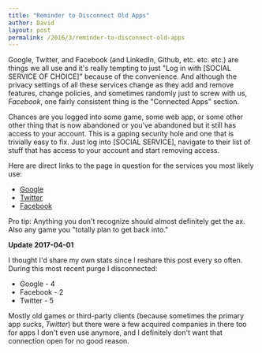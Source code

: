 ```yaml
---
title: "Reminder to Disconnect Old Apps"
author: David
layout: post
permalink: /2016/3/reminder-to-disconnect-old-apps
---
```

Google, Twitter, and Facebook (and LinkedIn, Github, etc. etc. etc.) are things we all use and it's really tempting to just "Log in with [SOCIAL SERVICE OF CHOICE]" because of the convenience. And although the privacy settings of all these services change as they add and remove features, change policies, and sometimes randomly just to screw with us, _Facebook_, one fairly consistent thing is the "Connected Apps" section.

Chances are you logged into some game, some web app, or some other other thing that is now abandoned or you've abandoned but it still has access to your account. This is a gaping security hole and one that is trivially easy to fix. Just log into [SOCIAL SERVICE], navigate to their list of stuff that has access to your account and start removing access.

Here are direct links to the page in question for the services you most likely use:

- [Google](https://security.google.com/settings/security/permissions)
- [Twitter](https://twitter.com/settings/applications)
- [Facebook](https://www.facebook.com/settings?tab=applications)

Pro tip: Anything you don't recognize should almost definitely get the ax. Also any game you "totally plan to get back into."

**Update 2017-04-01**

I thought I'd share my own stats since I reshare this post every so often. During this most recent purge I disconnected:

- Google - 4
- Facebook - 2
- Twitter - 5

Mostly old games or third-party clients (because sometimes the primary app sucks, _Twitter_) but there were a few acquired companies in there too for apps I don't even use anymore, and I definitely don't want that connection open for no good reason.
